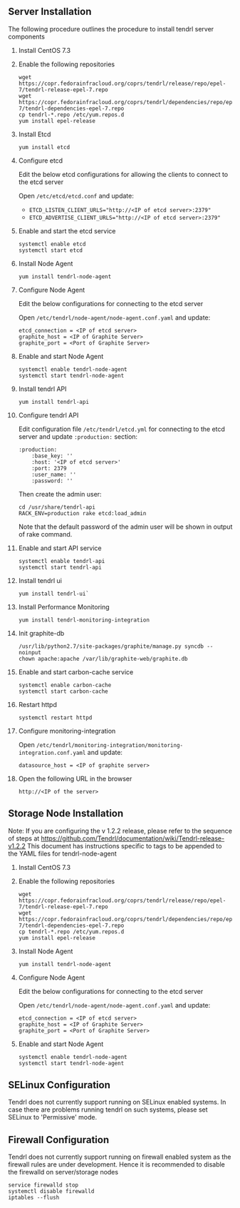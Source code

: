 ## Server Installation

The following procedure outlines the procedure to install tendrl server components

1. Install CentOS 7.3

2. Enable the following repositories

   ```
   wget https://copr.fedorainfracloud.org/coprs/tendrl/release/repo/epel-7/tendrl-release-epel-7.repo
   wget https://copr.fedorainfracloud.org/coprs/tendrl/dependencies/repo/epel-7/tendrl-dependencies-epel-7.repo
   cp tendrl-*.repo /etc/yum.repos.d
   yum install epel-release
   ```
   
3. Install Etcd

   ```
   yum install etcd
   ```

4. Configure etcd

   Edit the below etcd configurations for allowing the clients to connect to the etcd server

   Open `/etc/etcd/etcd.conf` and update:

   * `ETCD_LISTEN_CLIENT_URLS="http://<IP of etcd server>:2379"`
   * `ETCD_ADVERTISE_CLIENT_URLS="http://<IP of etcd server>:2379"`

5. Enable and start the etcd service

   ```
   systemctl enable etcd
   systemctl start etcd
   ```

6. Install Node Agent

    ```
    yum install tendrl-node-agent
    ```

7. Configure Node Agent

    Edit the below configurations for connecting to the etcd server

    Open `/etc/tendrl/node-agent/node-agent.conf.yaml` and update:

    ```
    etcd_connection = <IP of etcd server>
    graphite_host = <IP of Graphite Server>
    graphite_port = <Port of Graphite Server>
    ```

8. Enable and start Node Agent

    ```
    systemctl enable tendrl-node-agent
    systemctl start tendrl-node-agent
    ```

9. Install tendrl API

   ```
   yum install tendrl-api
   ```

10. Configure tendrl API

    Edit configuration file `/etc/tendrl/etcd.yml` for connecting to the etcd
    server and update `:production:` section:

    ```
    :production:
        :base_key: ''
        :host: '<IP of etcd server>'
        :port: 2379
        :user_name: ''
        :password: ''
    ```

    Then create the admin user:

    ```
    cd /usr/share/tendrl-api
    RACK_ENV=production rake etcd:load_admin
    ```

    Note that the default password of the admin user will be shown in output of
    rake command.

11. Enable and start API service

    ```
    systemctl enable tendrl-api
    systemctl start tendrl-api
    ```

12. Install tendrl ui

    ```
    yum install tendrl-ui`
    ```

13. Install Performance Monitoring

    ```
    yum install tendrl-monitoring-integration
    ```

13. Init graphite-db

    ```
    /usr/lib/python2.7/site-packages/graphite/manage.py syncdb --noinput
    chown apache:apache /var/lib/graphite-web/graphite.db
    ```

15. Enable and start carbon-cache service

    ```
    systemctl enable carbon-cache
    systemctl start carbon-cache
    ```

16. Restart httpd

    ```
    systemctl restart httpd
    ```

17. Configure monitoring-integration

    Open `/etc/tendrl/monitoring-integration/monitoring-integration.conf.yaml`
    and update:
   
    ```
    datasource_host = <IP of graphite server>
    ```

18. Open the following URL in the browser

    ```
    http://<IP of the server>
    ```


## Storage Node Installation

Note: If you are configuring the v 1.2.2 release, please refer to the sequence of steps at https://github.com/Tendrl/documentation/wiki/Tendrl-release-v1.2.2 This document has instructions specific to tags to be appended to the YAML files for tendrl-node-agent

1. Install CentOS 7.3

2. Enable the following repositories

   ```
   wget https://copr.fedorainfracloud.org/coprs/tendrl/release/repo/epel-7/tendrl-release-epel-7.repo
   wget https://copr.fedorainfracloud.org/coprs/tendrl/dependencies/repo/epel-7/tendrl-dependencies-epel-7.repo
   cp tendrl-*.repo /etc/yum.repos.d
   yum install epel-release
   ```

3. Install Node Agent

   ```
   yum install tendrl-node-agent
   ```

4. Configure Node Agent

   Edit the below configurations for connecting to the etcd server

   Open `/etc/tendrl/node-agent/node-agent.conf.yaml` and update:

   ```
   etcd_connection = <IP of etcd server>
   graphite_host = <IP of Graphite Server>
   graphite_port = <Port of Graphite Server>
   ```

5. Enable and start Node Agent

   ```
   systemctl enable tendrl-node-agent
   systemctl start tendrl-node-agent
   ```

## SELinux Configuration

   Tendrl does not currently support running on SELinux enabled systems. In case there are problems
   running tendrl on such systems, please set SELinux to 'Permissive' mode.

## Firewall Configuration

Tendrl does not currently support running on firewall enabled system as the firewall rules are under development. Hence it is recommended to disable the firewalld on server/storage nodes
 
```
service firewalld stop
systemctl disable firewalld
iptables --flush
```

